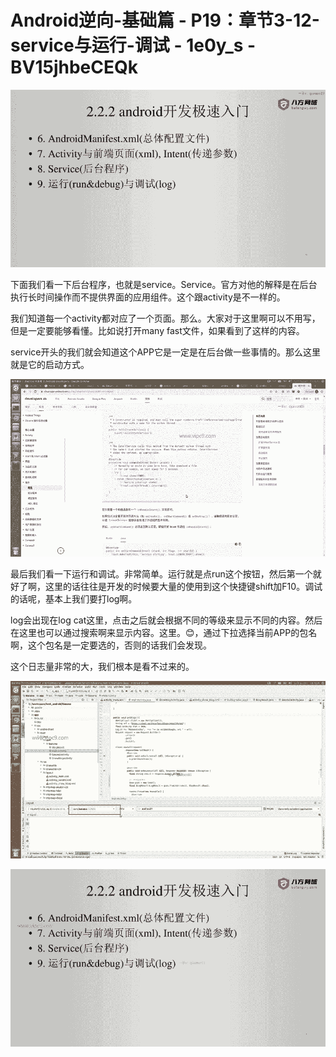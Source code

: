 # Android逆向-基础篇 - P19：章节3-12-service与运行-调试 - 1e0y_s - BV15jhbeCEQk

![](img/8fac12566bb3a205d8ef48e2e8631b92_0.png)

下面我们看一下后台程序，也就是service。Service。官方对他的解释是在后台执行长时间操作而不提供界面的应用组件。这个跟activity是不一样的。

我们知道每一个activity都对应了一个页面。那么。大家对于这里啊可以不用写，但是一定要能够看懂。比如说打开many fast文件，如果看到了这样的内容。

service开头的我们就会知道这个APP它是一定是在后台做一些事情的。那么这里就是它的启动方式。

![](img/8fac12566bb3a205d8ef48e2e8631b92_2.png)

最后我们看一下运行和调试。非常简单。运行就是点run这个按钮，然后第一个就好了啊，这里的话往往是开发的时候要大量的使用到这个快捷键shift加F10。调试的话呢，基本上我们要打log啊。

log会出现在log cat这里，点击之后就会根据不同的等级来显示不同的内容。然后在这里也可以通过搜索啊来显示内容。这里。😊，通过下拉选择当前APP的包名啊，这个包名是一定要选的，否则的话我们会发现。

这个日志量非常的大，我们根本是看不过来的。

![](img/8fac12566bb3a205d8ef48e2e8631b92_4.png)

![](img/8fac12566bb3a205d8ef48e2e8631b92_5.png)